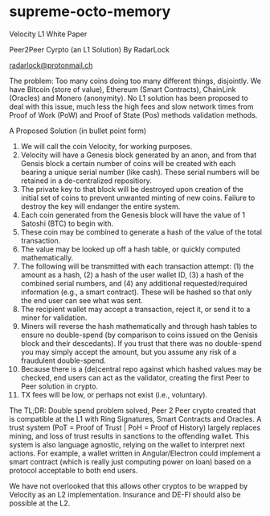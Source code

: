 # supreme-octo-memory
Velocity L1 White Paper

Peer2Peer Cyrpto (an L1 Solution)
By RadarLock

radarlock@protonmail.ch

The problem: Too many coins doing too many different things, disjointly. We have Bitcoin (store of value), Ethereum (Smart Contracts), ChainLink (Oracles) and Monero (anonymity). No L1 solution has been proposed to deal with this issue, much less the high fees and slow network times from Proof of Work (PoW) and Proof of State (Pos) methods validation methods.

A Proposed Solution (in bullet point form)

1. We will call the coin Velocity, for working purposes.
2. Velocity will have a Genesis block generated by an anon, and from that Gensis block a certain number of coins will be created with each bearing a unique serial number (like cash). These serial numbers will be retained in a de-centralized repositiory.
3. The private key to that block will be destroyed upon creation of the initial set of coins to prevent unwanted minting of new coins. Failure to destroy the key will endanger the entire system.
4. Each coin generated from the Genesis block will have the value of 1 Satoshi (BTC) to begin with.
5. These coin may be combined to generate a hash of the value of the total transaction.
6. The value may be looked up off a hash table, or quickly computed mathematically.
7. The following will be transmitted with each transaction attempt: (1) the amount as a hash, (2) a hash of the user wallet ID, (3) a hash of the combined serial numbers, and (4) any additional requested/required information (e.g., a smart contract). These will be hashed so that only the end user can see what was sent.
8. The recipient wallet may accept a transaction, reject it, or send it to a miner for validation.
9. Miners will reverse the hash mathematically and through hash tables to ensure no double-spend (by comparison to coins issued on the Genisis block and their descedants). If you trust that there was no double-spend you may simply accept the amount, but you assume any risk of a fraudulent double-spend.
10. Because there is a (de)central repo against which hashed values may be checked, end users can act as the validator, creating the first Peer to Peer solution in crypto.
11. TX fees will be low, or perhaps not exist (i.e., voluntary).

The TL;DR: Double spend problem solved, Peer 2 Peer crypto created that is compatible at the L1 with Ring Signatures, Smart Contracts and Oracles. A trust system (PoT = Proof of Trust | PoH = Proof of History) largely replaces mining, and loss of trust results in sanctions to the offending wallet. This system is also language agnostic, relying on the wallet to interpret next actions. For example, a wallet written in Angular/Electron could implement a smart contract (which is really just computing power on loan) based on a protocol acceptable to both end users.

We have not overlooked that this allows other cryptos to be wrapped by Velocity as an L2 implementation. Insurance and DE-FI should also be possible at the L2.

